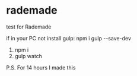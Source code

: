 # rademade
test for Rademade

if in your PC not install gulp: npm i gulp --save-dev

1. npm i
2. gulp watch


P.S.  For 14 hours I made this
